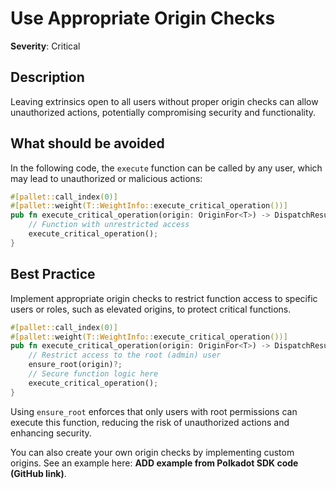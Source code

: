 # Use Appropriate Origin Checks

**Severity**: Critical

## Description

Leaving extrinsics open to all users without proper origin checks can allow unauthorized actions, potentially
compromising security and functionality.

## What should be avoided

In the following code, the `execute` function can be called by any user, which may lead to unauthorized or malicious
actions:

```rust
#[pallet::call_index(0)]
#[pallet::weight(T::WeightInfo::execute_critical_operation())]
pub fn execute_critical_operation(origin: OriginFor<T>) -> DispatchResult {
    // Function with unrestricted access
    execute_critical_operation();
}
```

## Best Practice

Implement appropriate origin checks to restrict function access to specific users or roles, such as elevated origins, to
protect critical functions.

```rust
#[pallet::call_index(0)]
#[pallet::weight(T::WeightInfo::execute_critical_operation())]
pub fn execute_critical_operation(origin: OriginFor<T>) -> DispatchResult {
    // Restrict access to the root (admin) user
    ensure_root(origin)?;
    // Secure function logic here
    execute_critical_operation();
}
```

Using `ensure_root` enforces that only users with root permissions can execute this function, reducing the risk of
unauthorized actions and enhancing security.

You can also create your own origin checks by implementing custom origins. See an example here: **ADD example from Polkadot SDK code (GitHub link)**.
